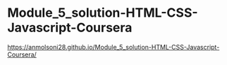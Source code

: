# Module_5_solution-HTML-CSS-Javascript-Coursera
 https://anmolsoni28.github.io/Module_5_solution-HTML-CSS-Javascript-Coursera/
